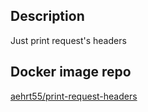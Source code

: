 ## Description
Just print request's headers

## Docker image repo
[aehrt55/print-request-headers](https://hub.docker.com/r/aehrt55/print-request-headers/)
